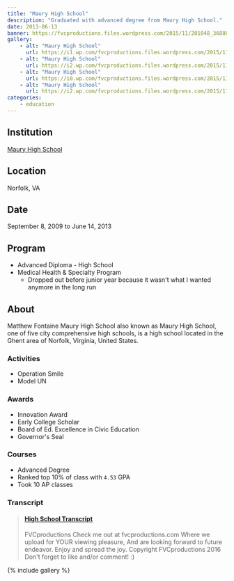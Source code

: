 ```yaml
---
title: "Maury High School"
description: "Graduated with advanced degree from Maury High School."
date: 2013-06-13
banner: https://fvcproductions.files.wordpress.com/2015/11/201048_3688026930399_442436614_o.jpg
gallery:
    - alt: "Maury High School"
      url: https://i1.wp.com/fvcproductions.files.wordpress.com/2015/11/201048_3688026930399_442436614_o.jpg?w=746&h=499&crop&ssl=1&zoom=2
    - alt: "Maury High School"
      url: https://i2.wp.com/fvcproductions.files.wordpress.com/2015/11/img_0849.jpg?w=246&h=184&crop&ssl=1&zoom=2
    - alt: "Maury High School"
      url: https://i0.wp.com/fvcproductions.files.wordpress.com/2015/11/img_0847.jpg?w=246&h=184&crop&ssl=1&zoom=2
    - alt: "Maury High School"
      url: https://i2.wp.com/fvcproductions.files.wordpress.com/2015/11/img_0848.jpg?w=496&h=372&crop&ssl=1&zoom=2
categories:
    - education
---
```


## Institution

<a title="Maury High School" href="https://schools.nps.k12.va.us/mhs/" target="_blank" rel="noopener">Maury High School</a>

## Location

Norfolk, VA

## Date

September 8, 2009 to June 14, 2013

## Program

* Advanced Diploma - High School
* Medical Health & Specialty Program
  * Dropped out before junior year because it wasn't what I wanted anymore in the long run

## About

Matthew Fontaine Maury High School also known as Maury High School, one of five city comprehensive high schools, is a high school located in the Ghent area of Norfolk, Virginia, United States.

### Activities

* Operation Smile
* Model UN

### Awards

* Innovation Award
* Early College Scholar
* Board of Ed. Excellence in Civic Education
* Governor's Seal

### Courses

* Advanced Degree
* Ranked top 10% of class with `4.53` GPA
* Took 10 AP classes

### Transcript

<blockquote class="embedly-card"><h4><a href="https://www.scribd.com/document/353206754/high-school-transcript">High School Transcript</a></h4><p>FVCproductions Check me out at fvcproductions.com Where we upload for YOUR viewing pleasure, And are looking forward to future endeavor. Enjoy and spread the joy. Copyright FVCproductions 2016 Don't forget to like and/or comment! :)</p></blockquote>

{% include gallery %}
